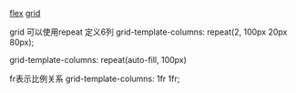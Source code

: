 [flex](https://coding.imweb.io/demo/flex/)
[grid](https://cssgrid-generator.netlify.app/)

grid
可以使用repeat
定义6列
grid-template-columns: repeat(2, 100px 20px 80px);

<!-- 自动填充直到这行放不下为止 -->
grid-template-columns: repeat(auto-fill, 100px)

fr表示比例关系
grid-template-columns: 1fr 1fr;